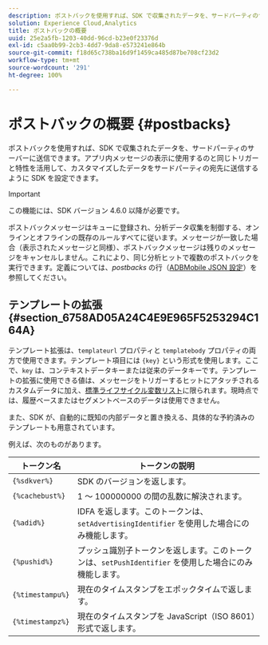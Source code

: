 ```yaml
---
description: ポストバックを使用すれば、SDK で収集されたデータを、サードパーティのサーバーに送信できます。アプリ内メッセージの表示に使用するのと同じトリガーと特性を活用して、カスタマイズしたデータをサードパーティの宛先に送信するように SDK を設定できます。
solution: Experience Cloud,Analytics
title: ポストバックの概要
uuid: 25e2a5fb-1203-40dd-96cd-b23e0f23376d
exl-id: c5aa0b99-2cb3-4dd7-9da8-e573241e864b
source-git-commit: f18d65c738ba16d9f1459ca485d87be708cf23d2
workflow-type: tm+mt
source-wordcount: '291'
ht-degree: 100%

---
```


# ポストバックの概要 {#postbacks}

ポストバックを使用すれば、SDK で収集されたデータを、サードパーティのサーバーに送信できます。アプリ内メッセージの表示に使用するのと同じトリガーと特性を活用して、カスタマイズしたデータをサードパーティの宛先に送信するように SDK を設定できます。

>[!IMPORTANT]
>
>この機能には、SDK バージョン 4.6.0 以降が必要です。

ポストバックメッセージはキューに登録され、分析データ収集を制御する、オンラインとオフラインの既存のルールすべてに従います。メッセージが一致した場合（表示されたメッセージと同様）、ポストバックメッセージは残りのメッセージをキャンセルしません。これにより、同じ分析ヒットで複数のポストバックを実行できます。定義については、*postbacks* の行（[ADBMobile JSON 設定](/help/ios/configuration/json-config/json-config.md)）を参照してください。

## テンプレートの拡張 {#section_6758AD05A24C4E9E965F5253294C164A}

テンプレート拡張は、`templateurl` プロパティと `templatebody` プロパティの両方で使用できます。テンプレート項目には `{key}` という形式を使用します。ここで、`key` は、コンテキストデータキーまたは従来のデータキーです。テンプレートの拡張に使用できる値は、メッセージをトリガーするヒットにアタッチされるカスタムデータに加え、[標準ライフサイクル変数リスト](/help/ios/metrics.md)に限られます。現時点では、履歴ベースまたはセグメントベースのデータは使用できません。

また、SDK が、自動的に既知の内部データと置き換える、具体的な予約済みのテンプレートも用意されています。

例えば、次のものがあります。

| トークン名 | トークンの説明 |
|--- |--- |
| `{%sdkver%}` | SDK のバージョンを返します。 |
| `{%cachebust%}` | 1 ～ 100000000 の間の乱数に解決されます。 |
| `{%adid%}` | IDFA を返します。このトークンは、`setAdvertisingIdentifier` を使用した場合にのみ機能します。 |
| `{%pushid%}` | プッシュ識別子トークンを返します。このトークンは、`setPushIdentifier` を使用した場合にのみ機能します。 |
| `{%timestampu%}` | 現在のタイムスタンプをエポックタイムで返します。 |
| `{%timestampz%}` | 現在のタイムスタンプを JavaScript（ISO 8601）形式で返します。 |
